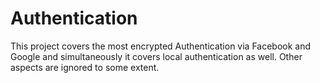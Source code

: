 # Authentication

This project covers the most encrypted Authentication via Facebook and Google and simultaneously it covers local authentication as well. Other aspects are ignored to some extent.
